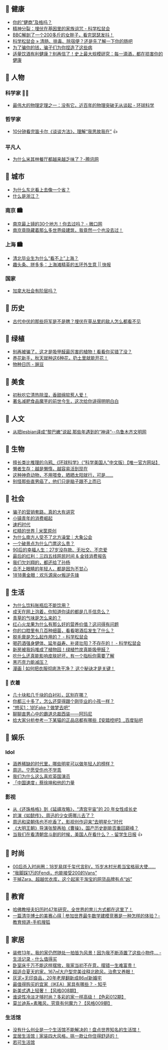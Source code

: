 
## 🏥 健康

- [你的“健商”及格吗？](https://mp.weixin.qq.com/s?__biz=MjM5NTk1ODM4MQ%3D%3D&mid=2650695882&idx=1&sn=ea578d3818247404254eec1497d0611f#wechat_redirect)
- [精神分裂：埋伏在基因里的家族诅咒 - 科学松鼠会](https://mp.weixin.qq.com/s?__biz=MjM5NTk1ODM4MQ%3D%3D&mid=2650695077&idx=1&sn=031cc2be0360fa4a0e1544eefc21630a#wechat_redirect)
- [BBC解剖了一个200多斤的女胖子，看完瑟瑟发抖！](https://mp.weixin.qq.com/s?__biz=MzUzNDE4MTU0Ng%3D%3D&chksm=fa9a152fcded9c39afcdc2cfe1fafadbee0395edfa888603620f0d1ea135ec434ee487b27115&idx=1&mid=2247497450&scene=0&sn=e7128cecd32b1685c9d9d80b55d9bede#rd)
- [科学松鼠会 » 清肠、排毒、除宿便？还是先了解一下你的肠吧](http://songshuhui.net/archives/102057)
- [为了骗你的钱，骗子们为你捏造了这些病](https://mp.weixin.qq.com/s?__biz=MzI0MjY0OTkxNw%3D%3D&chksm=e97bb7bcde0c3eaae01e08aa711dcf7dd068dd5d39cb3503f9bc39789c2ba360280eb8c11dfc&idx=2&mid=2247494126&scene=0&sn=b309b3e222ef023ea87bcf8907e14ee1#rd)
- [适量饮酒有利健康？别再信了！史上最大规模研究：每一滴酒，都在损害你的健康](http://mp.weixin.qq.com/s?__biz=MjM5NDA1Njg2MA%3D%3D&mid=2651989990&idx=1&sn=b2d2ca22037b364802fbea06344e95f4#wechat_redirect
  )

## 💃 人物

### 科学家 👵🏻

- [最伟大的物理定理之一：没有它，近百年的物理突破无从谈起 - 环球科学](https://mp.weixin.qq.com/s?__biz=MjM5NDA1Njg2MA%3D%3D&mid=2651989876&idx=1&sn=441d3db9313d061e92bfeb3db8c5890f#wechat_redirect)

### 哲学家

- [10分钟看完笛卡尔《谈谈方法》，理解“我思故我在”](http://www.360doc.com/content/17/0620/07/1220004_664771508.shtml) 👍 

### 平凡人

- [为什么米其林餐厅都越来越乏味了？-腾讯网](https://new.qq.com/omn/20180527/20180527A0LHU5.html)

## 🌁 城市

- [为什么东北看上去像一个省？](https://mp.weixin.qq.com/s?__biz=MzUxMjAwNTAwMw%3D%3D&chksm=f969b64fce1e3f59ee66365f8321560675d82367e7916141b3eef296cc48920b0e6857c02cb8&idx=1&mid=2247495851&scene=0&sn=4df511c4046f803964172c6369d0d2cb#rd)
- [什么是浙江？](https://mp.weixin.qq.com/s?__biz=MzIyOTQ1OTYzMw%3D%3D&chksm=e840b2d4df373bc20c2c538b231954385309ef2790a01db6b07bbe8b8782849f622026aaf95d&idx=1&mid=2247508234&scene=0&sn=3bf3fee1b2e8f7c951a2dcf2aebc6144#rd)

### 南京 🏙

- [南京最上镜的30个地方！你去过吗？ - 微口网](http://www.vccoo.com/v/1b5ae7)
- [南京竟隐藏着那么多世界级建筑，我竟然一个也没去过！](http://baijiahao.baidu.com/s?id=1565792587821647&wfr=spider&for=pc)

### 上海 🏙

- [清北毕业生为什么“看不上”上海？](https://mp.weixin.qq.com/s?__biz=MzIyNTg5NTAxNA%3D%3D&chksm=e87a7dfddf0df4eb85e3ba08e5d34d31bfc8f8813722fd91ced68a82bec9408121cf27f6fe25&idx=1&mid=2247518964&scene=0&sn=cbf8a5097a8be9b17e209f1b2a9b6e71#rd)
- [趣头条、拼多多：上海滩精英的五环外生意 || 快报](https://mp.weixin.qq.com/s?__biz=MzA5MDk5OTA4NQ%3D%3D&chksm=8af3f32cbd847a3a8144bd500d158e5a3dbb9ab268ff7562421ed40c5cea84a63b633f8e49cb&idx=2&mid=2667856750&scene=0&sn=5270b3b27213be78549aa339893398f2#rd)

### 国家

- [加拿大社会有阶层吗？](https://mp.weixin.qq.com/s?__biz=MzI0Njc3MzYyMg%3D%3D&chksm=e9bb6bc5decce2d3e11862229f1d3c2329ce532693b062daa5b80731e5c23e243428da2d0aab&idx=1&mid=2247485916&scene=0&sn=1c6f39d99f410c1da28c55935c9e56eb#rd)

## 📁 历史

- [古代中伏的那些将军是不是瞎？埋伏在草丛里的敌人怎么都看不见](https://mp.weixin.qq.com/s?__biz=MzI4NTAyNzMzNA%3D%3D&chksm=f01e4cd4c769c5c2264018706407791ea9cdd9b2e3a6232055601e6e47785b9ff441eb9294de&idx=1&mid=2652410301&scene=0&sn=28b7d0b5b5a856b54e9424ee9bbdf118#rd)

## 🥑 绿植

- [别再被骗了，这才是吸甲醛最厉害的植物！看看你买错了没？](https://mp.weixin.qq.com/s?__biz=MzI5NTEyOTkyNg%3D%3D&chksm=f79d7b2ec0eaf238fe072fcaf5af193d9f95cb518916b34cff3f3a44a33df3760ac392e55f5a&idx=2&mid=2654051591&scene=0&sn=b1263b9c6d6992f8250063d8ad0b7aee#rd)
- [养花新手，秋天就种这6种花，扔土里就能开花！](https://mp.weixin.qq.com/s?__biz=MzI5NTEyOTkyNg%3D%3D&chksm=f79d7adfc0eaf3c9976c15e11e62902c01df0af249b518214c5bf7ed96d2e450986f40db5acf&idx=1&mid=2654051574&scene=0&sn=fcdf4775c0b38758ae746b489fb62905#rd)
- [物种日历 - 豌豆](https://mp.weixin.qq.com/s?__biz=MTU1NjI5NTE4MQ%3D%3D&chksm=6cfadd245b8d543298e6e9ce2ab1412a8bf486db67642b5e9a6f7e9dbbd0c7b5920f696add77&idx=1&mid=2649924678&scene=0&sn=a10d5545acd6c72378af82b09728c9cf#rd)

## 🧀 美食

- [初秋吃它清热除湿，香甜绵软惹人爱！](https://mp.weixin.qq.com/s?__biz=MTU1NjI5NTE4MQ%3D%3D&chksm=6cfadd245b8d543298e6e9ce2ab1412a8bf486db67642b5e9a6f7e9dbbd0c7b5920f696add77&idx=1&mid=2649924678&scene=0&sn=a10d5545acd6c72378af82b09728c9cf#rd)
- [著名减肥食品魔芋的前世今生，这次给你讲得明明白白 ](http://mp.weixin.qq.com/s?__biz=MTg1MjI3MzY2MQ%3D%3D&mid=2651699981&idx=1&sn=37cd3c6b09e707ed64c62814668bc63f#wechat_redirect)

## 📁 人文

- [从把lesbian译成“黎巴嫩”说起 那些年遇到的“神译”--乌鲁木齐文明网](https://m.baidu.com/from=1012852q/bd_page_type=1/ssid=0/uid=0/pu=usm%402%2Csz%401320_1004%2Cta%40iphone_2_7.1_11_10.0/baiduid=8C32100C6FF141CB44C11260372BCF20/w=0_10_/t=iphone/l=3/tc?ref=www_iphone&lid=8183560561687242989&order=5&fm=alop&is_baidu=0&tj=www_normal_5_0_10_title&vit=osres&m=8&srd=1&cltj=cloud_title&asres=1&title=%E4%BB%8E%E6%8A%8Alesbian%E8%AF%91%E6%88%90%E9%BB%8E%E5%B7%B4%E5%AB%A9%E8%AF%B4%E8%B5%B7%E9%82%A3%E4%BA%9B%E5%B9%B4%E9%81%87%E5%88%B0%E7%9A%84%E7%A5%9E%E8%AF%91...&dict=32&wd=&eqid=7191d8f8f543a800100000015b88f500&w_qd=IlPT2AEptyoA_ykz9vkbswKw2DO&tcplug=1&sec=32383&di=2ef6bcff14181148&bdenc=1&tch=124.191.199.1256.1.361&nsrc=IlPT2AEptyoA_yixCFOxXnANedT62v3IERaQRGBD2zSzpE35xP4lZQRAUzX-2Sm5UZWccj0PxBt8hHKb0mAm7BBBka-mqmEh88T8tqSwrcm&clk_info=%7B%22srcid%22%3A1599%2C%22tplname%22%3A%22www_normal%22%2C%22t%22%3A1535702342148%2C%22xpath%22%3A%22div-a-h3%22%7D&sfOpen=1&sfr_fb=0)

## 🦌 生物

- [擅长类比推理的乌鸦_《环球科学》（“科学美国人”中文版）【唯一官方网站】](https://huanqiukexue.com/plus/view.php?aid=25158)
- [懒者生存：越是懒惰，越容易活到现在 ](http://mp.weixin.qq.com/s?__biz=MjM5NDA1Njg2MA%3D%3D&mid=2651990002&idx=1&sn=6616f06bc5aaa4c681f3be6b209826c9#wechat_redirect)
- [这种神奇动物，不用喂食，晒晒太阳就行，可是……](http://mp.weixin.qq.com/s?__biz=MTg1MjI3MzY2MQ%3D%3D&mid=2651699855&idx=1&sn=c7aacf7d92d45b35e6c821ca298e51ed#wechat_redirect
  )
- [别怪那些直男癌了，他们只是脑子跟不上而已](http://mp.weixin.qq.com/s?__biz=MzI0MjI1NTgxNQ%3D%3D&mid=2651421593&idx=1&sn=ed00077c94b8664d2369f52b8c20b013#wechat_redirect
  )

## 📁 社会

- [骗子的营销套路，真的大有讲究](https://www.digitaling.com/articles/65799.html)
- [小镇青年的消费崛起](https://mp.weixin.qq.com/s?__biz=MjM5ODAxNzEwMA%3D%3D&chksm=bed77c3e89a0f528ddd41219ae78ac3a0a2601814083347ef40e7f59fd1c76264bc4ef455c95&idx=1&mid=2649947421&scene=0&sn=1b3b0cde0536ed3ceba0bdbe3346f3e1#rd)
- [速朽时代](https://mp.weixin.qq.com/s?__biz=MjM5ODAxNzEwMA%3D%3D&chksm=bed77c3e89a0f5285b3ee8243cdf9beed5889a166699e9fb250197f9d52c84cf86f11a5e79c5&idx=2&mid=2649947421&scene=0&sn=4c1cf616576d0d8454c773961d840795#rd)
- [杠精的世界 | 米筐原创](https://mp.weixin.qq.com/s?__biz=MzIxNTIyNTExNQ%3D%3D&chksm=8c7b52c2bb0cdbd4bf5fbda55504a31619e6999bcc06fd1a11cdefb5e02d317de5a58cb538a5&idx=1&mid=2652140726&scene=0&sn=fbc014c3007d36b3d48fcac8483c7ea2#rd)
- [为什么南方人受不了北方澡堂｜大象公会 ](http://mp.weixin.qq.com/s?__biz=MjM5NzQwNjcyMQ%3D%3D&mid=2651018808&idx=1&sn=c44e0722b8a38c5bf09afaec5f58c697#wechat_redirect
  )
- [一个破景点为什么门票这么贵？](http://m.kdnet.net/share-12446645.html?sform=club)
- [90后的幸福人生：27岁没存款、无社交、不恋爱](https://mp.weixin.qq.com/s?__biz=MzA4NzkyOTExMQ%3D%3D&chksm=8bec5beebc9bd2f8d652bcf479b994c68129b4bdf4621263178b7caec1f0bfd0cbe7a60991f8&idx=2&mid=2653488022&scene=0&sn=f5cacb5ee59423c599f8ac76285fbd31#rd)
- [最后的红利：三四五线网民时间 & 金钱消费报告](https://mp.weixin.qq.com/s?__biz=MjM5NTQ5MjIyMA%3D%3D&chksm=bd3a3de68a4db4f052f0ad86ef3c40226ed5f2f2d9e1d9df1661e2441d2e742089b9951b3015&idx=1&mid=2654545397&scene=0&sn=20e94f7e70e66e5931f796b4e6e04714#rd)
- [我们欠刘翔的，都还给了孙杨](http://dajia.qq.com/original/category/ly20180903.html)
- [合不上眼睛的年轻人，都是因为不甘心](https://mp.weixin.qq.com/s?__biz=MzI2OTA3MTA5Mg%3D%3D&chksm=f11fb775c6683e6326981d11bd3d87865545285b8777c88a0715c497ea0e6470e98c155cafea&idx=1&mid=2651779310&scene=0&sn=e040d6e3697dd8b8d753f5fe027fa0bb#rd)
- [1818黄金眼：欢乐源泉or叛逆先锋](http://mp.weixin.qq.com/s?__biz=MTc5MTU3NTYyMQ%3D%3D&mid=2650661775&idx=2&sn=f5d78ea5e949a54ffda57da5c8623dfd#wechat_redirect
  )

## 📁 生活

- [为什么饮料胀瓶后不能饮用？](https://mp.weixin.qq.com/s?__biz=MjM5NTk1ODM4MQ%3D%3D&mid=2650695685&idx=1&sn=17414a6ea50609ea0d4129b34a775d73#wechat_redirect)
- [成天在网上泡着，你知道你读的都是几手信息么？](https://mp.weixin.qq.com/s?__biz=MjM5NTk1ODM4MQ%3D%3D&mid=2650695682&idx=1&sn=7745293d91ab9fb008e41aa580e30a52#wechat_redirect)
- [青草的气味是怎么来的？](https://mp.weixin.qq.com/s?__biz=MjM5NTk1ODM4MQ%3D%3D&mid=2650695546&idx=1&sn=89cdf31334284b10387a717c01f1d259#wechat_redirect)
- [红心火龙果为什么有那么好的营养价值？这问得有问题](https://mp.weixin.qq.com/s?__biz=MjM5NTk1ODM4MQ%3D%3D&mid=2650695346&idx=1&sn=e623ceb0020b5c66ef92f220340a5f60#wechat_redirect)
- [你的口腔里有几百种细菌，看看喝酒后发生了什么？](https://mp.weixin.qq.com/s?__biz=MjM5NTk1ODM4MQ%3D%3D&mid=2650695283&idx=1&sn=70302eb486389907128f9b2d4cdfa3c3#wechat_redirect)
- [脱毛膏是怎么起作用的？ - 科学松鼠会](https://mp.weixin.qq.com/s?__biz=MjM5NTk1ODM4MQ%3D%3D&mid=2650695253&idx=1&sn=03c5fc2a7563cd67553956acfd2f33d1#wechat_redirect)
- [喝药酒强身健体、延年益寿、补肾壮阳？不存在的！ - 科学松鼠会](https://mp.weixin.qq.com/s?__biz=MjM5NTk1ODM4MQ%3D%3D&mid=2650695124&idx=1&sn=8027c3fc7b27ec91a4316a03b217bc88#wechat_redirect)
- [新房被我妈堆成了植物园！绿植竹炭真能吸甲醛？](http://wemedia.ifeng.com/62673545/wemedia.shtml)
- [吃什么还真能影响皮肤好坏，有一个指标你需要了解](http://wemedia.ifeng.com/63034641/wemedia.shtml)
- [黑巧克力能减压？ ](http://mp.weixin.qq.com/s?__biz=MTc5MTU3NTYyMQ%3D%3D&mid=2650661320&idx=2&sn=4011fb3b440e1178e54fa35d36067a1e#wechat_redirect
  )
- [漫画 | 如何把衣服彻底洗干净？ 这个秘诀才是关键！](https://mp.weixin.qq.com/s?__biz=MjM5NTk1ODM4MQ%3D%3D&mid=2650695925&idx=1&sn=236bbd8f3c660242c6c418a1e4fbeae1#wechat_redirect)

### 👕 衣着 

- [几十块和几千块的白衬衫，区别在哪？](https://mp.weixin.qq.com/s?__biz=MzA5NTIwODMwNw%3D%3D&chksm=8bb2e76cbcc56e7aac8c79c955b1c34282b8a2d339cbec2591c1398033a738f376e34cc59cc4&idx=1&mid=2651099504&scene=0&sn=481e2e00ce858e9d314f8e4b00278d66#rd)
- [你都三十多了，怎么还穿得跟个刚毕业的小孩一样？](https://mp.weixin.qq.com/s?__biz=MzIzMzUzMDA2Nw%3D%3D&chksm=e88564d4dff2edc255f8395e1f42d56eca3170a14149fc64cddb7819f5eaf31c513326b4f3fe&idx=1&mid=2247488360&scene=0&sn=24749488cb618f6be060b3da69a28d4e#rd)
- [“想买1：1的Fake？做梦去吧”](https://mp.weixin.qq.com/s?__biz=MzU2NTM2NDM3MA%3D%3D&chksm=fcbe785dcbc9f14bb3be1f9071491bb754d5ebc5b11a09c32f91b17fca8a8c9b8ac267cf5498&idx=1&mid=2247494560&scene=0&sn=179f744322e17aac66053b0a6b1f7c7e#rd)
- [聊聊直男心中的霸道总裁西装——阿玛尼](https://mp.weixin.qq.com/s?__biz=MzI1NDQ0MDQxNA%3D%3D&chksm=e9c4783ddeb3f12bae9e0d43c56c44af76550530d249e064a80ab2a147350917b9962338d5c7&idx=3&mid=2247491212&scene=0&sn=d2ac9cd689e5d22fed2fe1080a15a5f2#rd)
- [给大家分析参考一下某猫的正品店都有哪些【安踏控吧】_百度贴吧](https://tieba.baidu.com/p/5350562569?pv=1&pn=0&traceid=)

## 📁 娱乐

### Idol

- [涵养稀缺的时代里，哪些明星可以做年轻人的榜样？](https://mp.weixin.qq.com/s?__biz=MjM5NDA5NDcyMA%3D%3D&mid=2651701182&idx=1&sn=0eede0fe848f7638fe760f226b070932#wechat_redirect)
- [周迅，宁愿受伤也不学乖](https://www.flipboard.cn/articles/https%3A%2F%2Fmp.weixin.qq.com%2Fs%3F__biz%3DMzA4MzI1Mzc2MA%253D%253D%26chksm%3D8423273ab354ae2c031ab645eba0a141812a9df0c118202fe420a0d34d909ca01533b2bb61cd%26idx%3D1%26mid%3D2653866069%26scene%3D0%26sn%3D366f6a2105c4170307f043a346c659bb%23rd?section_id=flipboard%2Fcurator%252Fmagazine%252Fmdkl4qe2QNG9V5u7IAtLQw%253Am%253A2169939646)
- [我们为什么这么喜欢英国演员](https://mp.weixin.qq.com/s?__biz=MjM5NDY2OTI2Mw%3D%3D&chksm=bd4aede88a3d64fe592d00c47c3a16a2109c85537ba93c440bc40b76566c42937754b0164a6b&idx=1&mid=2654632520&scene=0&sn=d25c5243034837cbdfe83f4a26ab6ea4#rd)
- [「中国速度」蔡徐坤和他的力量](https://mp.weixin.qq.com/s?__biz=MzA5NTIwODMwNw%3D%3D&chksm=8bb2e50abcc56c1c27159efc905b2e6ef8525406edbfcdadb825e5f0a6efd5e0fedb03834de6&idx=2&mid=2651099926&scene=0&sn=381189a3a99c49132d0d33ca185ad60d#rd)

### 影视

- [从《还珠格格》到《延禧攻略》，“清宫宇宙”的 20 年女性成长史](https://mp.weixin.qq.com/s?__biz=MjM5NjA2MDkxMg%3D%3D&chksm=bd131c278a649531304946b6867b4f71ed0aa08787dd388688acd4d535752640f67217f204c3&idx=1&mid=2651371448&scene=0&sn=94e7432f3c4d003d46e25406256042d4#rd)
- [尬演《如懿传》，周迅的少女感哪儿去了？](https://mp.weixin.qq.com/s?__biz=MzA3NDc1MDIwNA%3D%3D&chksm=9f7a450ca80dcc1a7172ed4b536dfd5ba71c20441db38cb96442c50202c93ec9fc7f16716868&idx=1&mid=2247484575&scene=0&sn=efc9c2cd7b0f9ef876ca7bca7c064453#rd)
- [周迅和梁朝伟也不吃香了，影视创作迎来“去明星化”时代](https://mp.weixin.qq.com/s?__biz=MzIwMzY4Mzc2Ng%3D%3D&chksm=96caf7eaa1bd7efc5261e8ce81c99c8d31dca4fbabbb362e79a0a8703bdf0e83499bafb35212&idx=2&mid=2247488819&scene=0&sn=9fd25877a4b5e9c2edb86c876e33867e#rd)
- [《大明王朝》导演张黎再拍《曹操》，国产历史剧能否重回巅峰？ ](http://mp.weixin.qq.com/s?__biz=MTc5MTU3NTYyMQ%3D%3D&mid=2650661775&idx=2&sn=f5d78ea5e949a54ffda57da5c8623dfd#wechat_redirect
  )
- [当我们在看清朝宫斗剧的时候，美国人在看什么？ - 留学生日报](http://www.collegedaily.cn/article/5067)  👍

## 👒 时尚 

- [00后杀入时尚圈：18岁易烊千玺代言BV，15岁木村光希当宝格丽大使......](https://mp.weixin.qq.com/s?__biz=MjM5OTY1MDMxMg%3D%3D&chksm=bf38886d884f017b8ccdf0c8cc21f6da5081ee2859c4f94bba0b5cd6decfc01209e2d6e7bd35&idx=2&mid=2650021130&scene=0&sn=a33fd186d4ad5990633567ff711845d2#rd)
- [“我脚踩1万的Fendi，也能接受200的Vans”](https://mp.weixin.qq.com/s?__biz=MzU2NTM2NDM3MA%3D%3D&chksm=fcbe78efcbc9f1f9ab433def0b73bb172a62387cdae44458bdf1025fb26a3b32ed6a1f7bea4a&idx=1&mid=2247494418&scene=0&sn=1596fc6e4e39571e991f3a743f54e54e#rd)
- [干掉Zara、超越优衣库，这个起家于淘宝的网货品牌有点“凶”](https://mp.weixin.qq.com/s?__biz=MzA3NTExNDAyNA%3D%3D&chksm=84b878cfb3cff1d9d71122b6defc90e974bac13dbec03dc3b1cb4d84ec54b311c65ae015b096&idx=2&mid=2654579592&scene=0&sn=4754a594c5299a66a36930c632885a8b#rd)

## 📁 教育

- [哈佛教授夫妇历时47年研究，全世界的育儿方式都在这里了！](https://mp.weixin.qq.com/s?__biz=MjM5NTk1ODM4MQ%3D%3D&mid=2650695503&idx=1&sn=470610d59fd1373b070d037f307931cb#wechat_redirect)
- [一篇清华博士的美赛心得 | 参加世界最牛数学建模竞赛是一种怎样的体验？-教育频道-手机搜狐](https://m.sohu.com/a/208473896_701814)

## 📁 家居

- [装修13年，我的家仍然随处一拍皆为风景！因为我不断添置了这些小物件... - 生活记录 - 什么值得买](https://post.smzdm.com/p/750013/)
- [卧室床千万不能这样摆放，我家当初不在意，摆错一生难富贵！](https://m.fang.com/zhishi/jiaju/qg_441488.html) <!--标题党，不过文章还可以-->
- [超适合夏天的家，167㎡大户型完美诠释北欧风，治愈又养眼！](https://mp.weixin.qq.com/s?__biz=MzI5MDExNTY5Ng%3D%3D&chksm=f42572a7c352fbb1ce48e56ec0661270ec5010d6fea0980ac73934892b2f56ac21b5339c023e&idx=1&mid=2650082232&scene=0&sn=b25915f297e89bdaf17ed2bf9bf65a55#rd)
- [灰泥+无印良品，20年老屋翻新成86㎡新婚宅](https://mp.weixin.qq.com/s?__biz=MzI5MDExNTY5Ng%3D%3D&chksm=f4257527c352fc31d80a5c905f638b00064df8f22285612bf8ed81c62716fec44cdfda2691cc&idx=1&mid=2650082360&scene=0&sn=ced9758d10c1d0f1df9e804363392215#rd)
- [最值得购买的宜家（IKEA）家具有哪些？ - 知乎](https://www.zhihu.com/question/20875371/answer/329631653)
- [新美式遇上轻奢！【风格008期】](https://mp.weixin.qq.com/s?__biz=MjM5MDYxNzAyMA%3D%3D&chksm=be4dca28893a433e390d7ca501fd27e320fdc0c976fbc318d0102e7c8cbdbf1f64119c0d6aee&idx=1&mid=2650502907&scene=0&sn=f498b9d8ea73fa402bca2020258d4ba5#rd)
- [谁说性冷淡才够时尚？多彩的家一样高级！【色彩012期】](https://mp.weixin.qq.com/s?__biz=MjM5MDYxNzAyMA%3D%3D&chksm=be4dcbd0893a42c6336c35e9a10247e0730a85d4232294137b0007504060915b6233cad43b8a&idx=1&mid=2650502915&scene=0&sn=c6a02142978b498388b1c8b8bbf5b09e#rd)
- [莫兰迪系+素雅风，究竟有何魔力？【风格009期】](https://mp.weixin.qq.com/s?__biz=MjM5MDYxNzAyMA%3D%3D&chksm=be4dcbd7893a42c18d0b503be6d6e6bac9540e25d86f35cac069a35bde9fe75ddfe0dfc40f3c&idx=1&mid=2650502916&scene=0&sn=5e850db810edf8c471bbd64c0e6659c5#rd)

### 生活馆

- [没有什么创业是一个生活馆不能解决的！盘点世界知名的生活馆！](http://www.cohim.com/article-event/activity/201711/0710/5546.html)
- [宜居生活馆丨家装四大风格，挑一款让你住得舒适的！](http://jiaju.sina.com.cn/news/20170306/6244339514949828620.shtml)
- [若可生活馆](http://sheji.pchouse.com.cn/147/zt1474891.html)